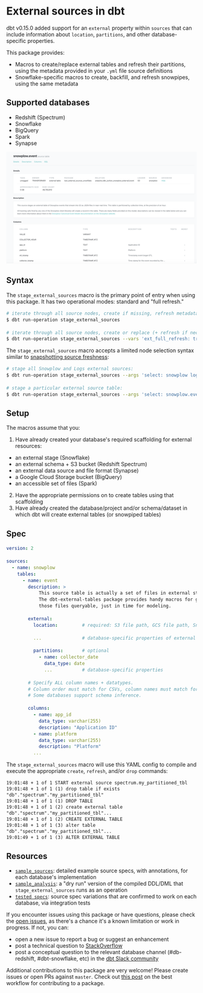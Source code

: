 # External sources in dbt

dbt v0.15.0 added support for an `external` property within `sources` that can include information about `location`, `partitions`, and other database-specific properties.

This package provides:
* Macros to create/replace external tables and refresh their partitions, using the metadata provided in your `.yml` file source definitions
* Snowflake-specific macros to create, backfill, and refresh snowpipes, using the same metadata

## Supported databases

* Redshift (Spectrum)
* Snowflake
* BigQuery
* Spark
* Synapse

![sample docs](etc/sample_docs.png)

## Syntax

The `stage_external_sources` macro is the primary point of entry when using this package. It has two operational modes: standard and "full refresh."

```bash
# iterate through all source nodes, create if missing, refresh metadata
$ dbt run-operation stage_external_sources

# iterate through all source nodes, create or replace (+ refresh if necessary)
$ dbt run-operation stage_external_sources --vars 'ext_full_refresh: true'
```

The `stage_external_sources` macro accepts a limited node selection syntax similar to
[snapshotting source freshness](https://docs.getdbt.com/docs/running-a-dbt-project/command-line-interface/source/#specifying-sources-to-snapshot):

```bash
# stage all Snowplow and Logs external sources:
$ dbt run-operation stage_external_sources --args 'select: snowplow logs'

# stage a particular external source table:
$ dbt run-operation stage_external_sources --args 'select: snowplow.event'
```

## Setup

The macros assume that you:
1. Have already created your database's required scaffolding for external resources:
  - an external stage (Snowflake)
  - an external schema + S3 bucket (Redshift Spectrum)
  - an external data source and file format (Synapse)
  - a Google Cloud Storage bucket (BigQuery)
  - an accessible set of files (Spark)
2. Have the appropriate permissions on to create tables using that scaffolding
3. Have already created the database/project and/or schema/dataset in which dbt will create external tables (or snowpiped tables)

## Spec

```yml
version: 2

sources:
  - name: snowplow
    tables:
      - name: event
        description: >
            This source table is actually a set of files in external storage.
            The dbt-external-tables package provides handy macros for getting
            those files queryable, just in time for modeling.
                            
        external:
          location:         # required: S3 file path, GCS file path, Snowflake stage, Synapse data source
          
          ...               # database-specific properties of external table
          
          partitions:       # optional
            - name: collector_date
              data_type: date
              ...           # database-specific properties

        # Specify ALL column names + datatypes.
        # Column order must match for CSVs, column names must match for other formats.
        # Some databases support schema inference.

        columns:
          - name: app_id
            data_type: varchar(255)
            description: "Application ID"
          - name: platform
            data_type: varchar(255)
            description: "Platform"
          ...
```

The `stage_external_sources` macro will use this YAML config to compile and 
execute the appropriate `create`, `refresh`, and/or `drop` commands:

```
19:01:48 + 1 of 1 START external source spectrum.my_partitioned_tbl
19:01:48 + 1 of 1 (1) drop table if exists "db"."spectrum"."my_partitioned_tbl"
19:01:48 + 1 of 1 (1) DROP TABLE
19:01:48 + 1 of 1 (2) create external table "db"."spectrum"."my_partitioned_tbl"...
19:01:48 + 1 of 1 (2) CREATE EXTERNAL TABLE
19:01:48 + 1 of 1 (3) alter table "db"."spectrum"."my_partitioned_tbl"...
19:01:49 + 1 of 1 (3) ALTER EXTERNAL TABLE
```

## Resources

* [`sample_sources`](sample_sources): detailed example source specs, with annotations, for each database's implementation
* [`sample_analysis`](sample_analysis): a "dry run" version of the compiled DDL/DML that
`stage_external_sources` runs as an operation
* [`tested specs`](integration_tests/models/plugins): source spec variations that are confirmed to work on each database, via integration tests

If you encounter issues using this package or have questions, please check the [open issues](https://github.com/fishtown-analytics/dbt-external-tables/issues), as there's a chance it's a known limitation or work in progress. If not, you can:
- open a new issue to report a bug or suggest an enhancement
- post a technical question to [StackOverflow](https://stackoverflow.com/questions/tagged/dbt)
- post a conceptual question to the relevant database channel (#db-redshift, #dbt-snowflake, etc) in the [dbt Slack community](https://community.getdbt.com/)

Additional contributions to this package are very welcome! Please create issues or open PRs against `master`. Check out [this post](https://discourse.getdbt.com/t/contributing-to-an-external-dbt-package/657) on the best workflow for contributing to a package.
